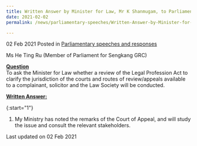 ```yaml
---
title: Written Answer by Minister for Law, Mr K Shanmugam, to Parliamentary Question on Review of Legal Profession Act to Clarify Jurisdiction of the Courts and Routes of Reviews and Appeals
date: 2021-02-02
permalink: /news/parliamentary-speeches/Written-Answer-by-Minister-for-Law-Mr-K-Shanmugam-to-PQ-on-Review-of-Legal-Profession-Act-to-Clarify-Jurisdiction-of-Courts

---
```


02 Feb 2021 Posted in [Parliamentary speeches and responses](/news/parliamentary-speeches)

Ms He Ting Ru (Member of Parliament for Sengkang GRC) 

**<b><u>Question</u></b>**  
To ask the Minister for Law whether a review of the Legal Profession Act to clarify the jurisdiction of the courts and routes of review/appeals available to a complainant, solicitor and the Law Society will be conducted.

**<b><u>Written Answer:</u></b>**  

{:start="1"}
1. My Ministry has noted the remarks of the Court of Appeal, and will study the issue and consult the relevant stakeholders.

<p class="right-side-updated">Last updated on 02 Feb 2021</p>
